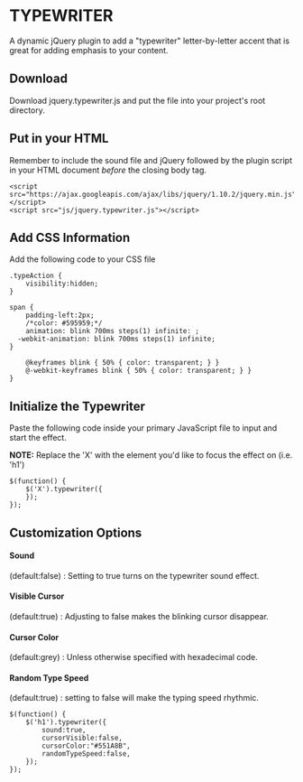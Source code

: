 TYPEWRITER
==========

A dynamic jQuery plugin to add a "typewriter" letter-by-letter accent that is great for adding emphasis to your content.

## Download
Download jquery.typewriter.js and put the file into your project's root directory.

## Put in your HTML
Remember to include the sound file and jQuery followed by the plugin script in your HTML document *before* the closing body tag.

```
<script src="https://ajax.googleapis.com/ajax/libs/jquery/1.10.2/jquery.min.js"></script>
<script src="js/jquery.typewriter.js"></script>
```

## Add CSS Information
Add the following code to your CSS file

```
.typeAction {
	visibility:hidden;
}

span {
	padding-left:2px;
	/*color: #595959;*/
	animation: blink 700ms steps(1) infinite: ;
  -webkit-animation: blink 700ms steps(1) infinite;
}

	@keyframes blink { 50% { color: transparent; } }
	@-webkit-keyframes blink { 50% { color: transparent; } }
}
```

## Initialize the Typewriter
Paste the following code inside your primary JavaScript file to input and start the effect.

**NOTE:** Replace the 'X' with the element you'd like to focus the effect on (i.e. 'h1')

```
$(function() {
	$('X').typewriter({
	});
});
```

## Customization Options

#### Sound
(default:false) : Setting to true turns on the typewriter sound effect.
#### Visible Cursor
(default:true) : Adjusting to false makes the blinking cursor disappear.
#### Cursor Color
(default:grey) : Unless otherwise specified with hexadecimal code.
#### Random Type Speed
(default:true) : setting to false will make the typing speed rhythmic.

```
$(function() {
	$('h1').typewriter({
		sound:true,
		cursorVisible:false,
		cursorColor:"#551A8B",
		randomTypeSpeed:false,
	});
});
```